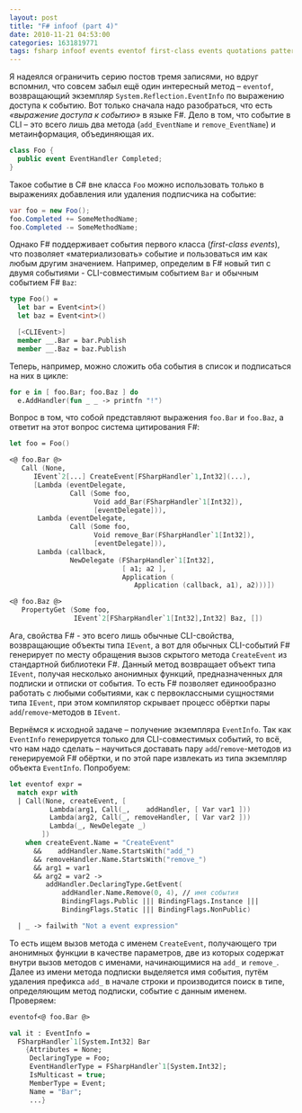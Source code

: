 ```yaml
---
layout: post
title: "F# infoof (part 4)"
date: 2010-11-21 04:53:00
categories: 1631819771
tags: fsharp infoof events eventof first-class events quotations pattern-matching
---
```

Я надеялся ограничить серию постов тремя записями, но вдруг вспомнил, что совсем забыл ещё один интересный метод – `eventof`, возвращающий экземпляр `System.Reflection.EventInfo` по выражению доступа к событию. Вот только сначала надо разобраться, что есть *«выражение доступа к событию»* в языке F#. Дело в том, что событие в CLI – это всего лишь два метода (`add_EventName` и `remove_EventName`) и метаинформация, объединяющая их.

```c#
class Foo {
  public event EventHandler Completed;
}
```

Такое событие в C# вне класса `Foo` можно использовать только в выражениях добавления или удаления подписчика на событие:

```c#
var foo = new Foo();
foo.Completed += SomeMethodName;
foo.Completed -= SomeMethodName;
```

Однако F# поддерживает события первого класса (*first-class events*), что позволяет «материализовать» событие и пользоваться им как любым другим значением. Например, определим в F# новый тип с двумя событиями - CLI-совместимым событием `Bar` и обычным событием F# `Baz`:

```fsharp
type Foo() =
  let bar = Event<int>()
  let baz = Event<int>()

  [<CLIEvent>]
  member __.Bar = bar.Publish
  member __.Baz = baz.Publish
```

Теперь, например, можно сложить оба события в список и подписаться на них в цикле:

```fsharp
for e in [ foo.Bar; foo.Baz ] do
  e.AddHandler(fun _ _ -> printfn "!")
```

Вопрос в том, что собой представляют выражения `foo.Bar` и `foo.Baz`, а ответит на этот вопрос система цитирования F#:

```fsharp
let foo = Foo()

<@ foo.Bar @>
   Call (None,
      IEvent`2[...] CreateEvent[FSharpHandler`1,Int32](...),
      [Lambda (eventDelegate,
               Call (Some foo,
                     Void add_Bar(FSharpHandler`1[Int32]),
                     [eventDelegate])),
       Lambda (eventDelegate,
               Call (Some foo,
                     Void remove_Bar(FSharpHandler`1[Int32]),
                     [eventDelegate])),
       Lambda (callback,
               NewDelegate (FSharpHandler`1[Int32],
                            [ a1; a2 ],
                            Application (
                               Application (callback, a1), a2)))])

<@ foo.Baz @>
   PropertyGet (Some foo,
                IEvent`2[FSharpHandler`1[Int32],Int32] Baz, [])
```

Ага, свойства F# - это всего лишь обычные CLI-свойства, возвращающие объекты типа `IEvent`, а вот для обычных CLI-событий F# генерирует по месту обращения вызов скрытого метода `CreateEvent` из стандартной библиотеки F#. Данный метод возвращает объект типа `IEvent`, получая несколько анонимных функций, предназначенных для подписки и отписки от события. То есть F# позволяет единообразно работать с любыми событиями, как с первоклассными сущностями типа `IEvent`, при этом компилятор скрывает процесс обёртки пары `add`/`remove`-методов в `IEvent`.

Вернёмся к исходной задаче – получение экземпляра `EventInfo`. Так как `EventInfo` генерируется только для CLI-совместимых событий, то всё, что нам надо сделать – научиться доставать пару `add`/`remove`-методов из генерируемой F# обёртки, и по этой паре извлекать из типа экземпляр объекта `EventInfo`. Попробуем:

```fsharp
let eventof expr =
  match expr with
  | Call(None, createEvent, [
          Lambda(arg1, Call(_,    addHandler, [ Var var1 ]))
          Lambda(arg2, Call(_, removeHandler, [ Var var2 ]))
          Lambda(_, NewDelegate _)
        ])
    when createEvent.Name = "CreateEvent"
      &&    addHandler.Name.StartsWith("add_")
      && removeHandler.Name.StartsWith("remove_")
      && arg1 = var1
      && arg2 = var2 ->
         addHandler.DeclaringType.GetEvent(
             addHandler.Name.Remove(0, 4), // имя события
             BindingFlags.Public ||| BindingFlags.Instance |||
             BindingFlags.Static ||| BindingFlags.NonPublic)

  | _ -> failwith "Not a event expression"
```

То есть ищем вызов метода с именем `CreateEvent`, получающего три анонимных функции в качестве параметров, две из которых содержат внутри вызов методов с именами, начинающимися на `add_` и `remove_`. Далее из имени метода подписки выделяется имя события, путём удаления префикса `add_` в начале строки и производится поиск в типе, определяющим метод подписки, событие с данным именем. Проверяем:

```fsharp
eventof<@ foo.Bar @>

val it : EventInfo =
  FSharpHandler`1[System.Int32] Bar
    {Attributes = None;
     DeclaringType = Foo;
     EventHandlerType = FSharpHandler`1[System.Int32];
     IsMulticast = true;
     MemberType = Event;
     Name = "Bar";
     ...}
```